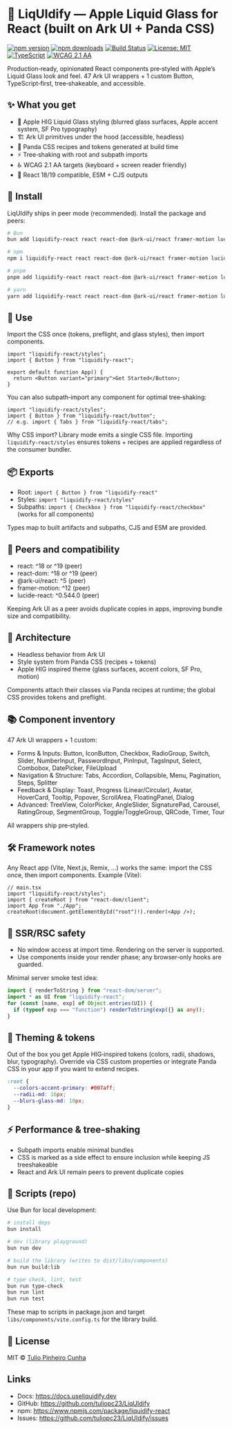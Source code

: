 # 🌊 LiqUIdify — Apple Liquid Glass for React (built on Ark UI + Panda CSS)

[![npm version](https://img.shields.io/npm/v/liquidify-react)](https://www.npmjs.com/package/liquidify-react)
[![npm downloads](https://img.shields.io/npm/dm/liquidify-react)](https://www.npmjs.com/package/liquidify-react)
[![Build Status](https://github.com/tuliopc23/LiqUIdify/actions/workflows/ci.yml/badge.svg)](https://github.com/tuliopc23/LiqUIdify/actions)
[![License: MIT](https://img.shields.io/badge/License-MIT-yellow.svg)](https://opensource.org/licenses/MIT)
[![TypeScript](https://img.shields.io/badge/%3C%2F%3E-TypeScript-%230074c1.svg)](http://www.typescriptlang.org/)
[![WCAG 2.1 AA](https://img.shields.io/badge/WCAG%202.1-AA%20Compliant-green)](https://www.w3.org/WAI/WCAG21/quickref/)

Production‑ready, opinionated React components pre‑styled with Apple’s Liquid Glass look and feel. 47 Ark UI wrappers + 1 custom Button, TypeScript‑first, tree‑shakeable, and accessible.

## ✨ What you get
- 🍎 Apple HIG Liquid Glass styling (blurred glass surfaces, Apple accent system, SF Pro typography)
- 🏗️ Ark UI primitives under the hood (accessible, headless)
- 🎨 Panda CSS recipes and tokens generated at build time
- ⚡ Tree‑shaking with root and subpath imports
- ♿ WCAG 2.1 AA targets (keyboard + screen reader friendly)
- 🔧 React 18/19 compatible, ESM + CJS outputs

## 🚀 Install

LiqUIdify ships in peer mode (recommended). Install the package and peers:

```bash
# Bun
bun add liquidify-react react react-dom @ark-ui/react framer-motion lucide-react

# npm
npm i liquidify-react react react-dom @ark-ui/react framer-motion lucide-react

# pnpm
pnpm add liquidify-react react react-dom @ark-ui/react framer-motion lucide-react

# yarn
yarn add liquidify-react react react-dom @ark-ui/react framer-motion lucide-react
```

## 🧩 Use

Import the CSS once (tokens, preflight, and glass styles), then import components.

```tsx
import "liquidify-react/styles";
import { Button } from "liquidify-react";

export default function App() {
  return <Button variant="primary">Get Started</Button>;
}
```

You can also subpath‑import any component for optimal tree‑shaking:

```tsx
import "liquidify-react/styles";
import { Button } from "liquidify-react/button";
// e.g. import { Tabs } from "liquidify-react/tabs";
```

Why CSS import? Library mode emits a single CSS file. Importing `liquidify-react/styles` ensures tokens + recipes are applied regardless of the consumer bundler.

## 📦 Exports

- Root: `import { Button } from "liquidify-react"`
- Styles: `import "liquidify-react/styles"`
- Subpaths: `import { Checkbox } from "liquidify-react/checkbox"` (works for all components)

Types map to built artifacts and subpaths, CJS and ESM are provided.

## 🔗 Peers and compatibility

- react: ^18 or ^19 (peer)
- react-dom: ^18 or ^19 (peer)
- @ark-ui/react: ^5 (peer)
- framer-motion: ^12 (peer)
- lucide-react: ^0.544.0 (peer)

Keeping Ark UI as a peer avoids duplicate copies in apps, improving bundle size and compatibility.

## 🧱 Architecture

- Headless behavior from Ark UI
- Style system from Panda CSS (recipes + tokens)
- Apple HIG inspired theme (glass surfaces, accent colors, SF Pro, motion)

Components attach their classes via Panda recipes at runtime; the global CSS provides tokens and preflight.

## 📚 Component inventory

47 Ark UI wrappers + 1 custom:

- Forms & Inputs: Button, IconButton, Checkbox, RadioGroup, Switch, Slider, NumberInput, PasswordInput, PinInput, TagsInput, Select, Combobox, DatePicker, FileUpload
- Navigation & Structure: Tabs, Accordion, Collapsible, Menu, Pagination, Steps, Splitter
- Feedback & Display: Toast, Progress (Linear/Circular), Avatar, HoverCard, Tooltip, Popover, ScrollArea, FloatingPanel, Dialog
- Advanced: TreeView, ColorPicker, AngleSlider, SignaturePad, Carousel, RatingGroup, SegmentGroup, Toggle/ToggleGroup, QRCode, Timer, Tour

All wrappers ship pre‑styled.

## 🛠️ Framework notes

Any React app (Vite, Next.js, Remix, …) works the same: import the CSS once, then import components. Example (Vite):

```tsx
// main.tsx
import "liquidify-react/styles";
import { createRoot } from "react-dom/client";
import App from "./App";
createRoot(document.getElementById("root")!).render(<App />);
```

## 🧪 SSR/RSC safety

- No window access at import time. Rendering on the server is supported.
- Use components inside your render phase; any browser‑only hooks are guarded.

Minimal server smoke test idea:

```ts
import { renderToString } from "react-dom/server";
import * as UI from "liquidify-react";
for (const [name, exp] of Object.entries(UI)) {
  if (typeof exp === "function") renderToString(exp({} as any));
}
```

## 🎨 Theming & tokens

Out of the box you get Apple HIG‑inspired tokens (colors, radii, shadows, blur, typography). Override via CSS custom properties or integrate Panda CSS in your app if you want to extend recipes.

```css
:root {
  --colors-accent-primary: #007aff;
  --radii-md: 16px;
  --blurs-glass-md: 10px;
}
```

## ⚡ Performance & tree‑shaking

- Subpath imports enable minimal bundles
- CSS is marked as a side effect to ensure inclusion while keeping JS treeshakeable
- React and Ark UI remain peers to prevent duplicate copies

## 🧰 Scripts (repo)

Use Bun for local development:

```bash
# install deps
bun install

# dev (library playground)
bun run dev

# build the library (writes to dist/libs/components)
bun run build:lib

# type check, lint, test
bun run type-check
bun run lint
bun run test
```

These map to scripts in package.json and target `libs/components/vite.config.ts` for the library build.

## 📄 License

MIT © [Tulio Pinheiro Cunha](https://tuliocunha.dev)

## Links

- Docs: https://docs.useliquidify.dev
- GitHub: https://github.com/tuliopc23/LiqUIdify
- npm: https://www.npmjs.com/package/liquidify-react
- Issues: https://github.com/tuliopc23/LiqUIdify/issues

